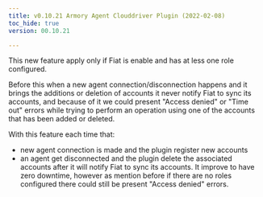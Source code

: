 ```yaml
---
title: v0.10.21 Armory Agent Clouddriver Plugin (2022-02-08)
toc_hide: true
version: 00.10.21

---
```


This new feature apply only if Fiat is enable and has at less one role configured.

Before this when a new agent connection/disconnection happens and it brings the additions or deletion of accounts it never notify Fiat to sync its accounts, and because of it we could present "Access denied" or "Time out" errors while trying to perform an operation using one of the accounts that has been added or deleted.

With this feature each time that:
-  new agent connection is made and the plugin register new accounts
-  an agent get disconnected and the plugin delete the associated accounts
after it will notify Fiat to sync its accounts. 
It  improve to have zero downtime, however as mention before if there are no roles configured there could still be present "Access denied" errors.
